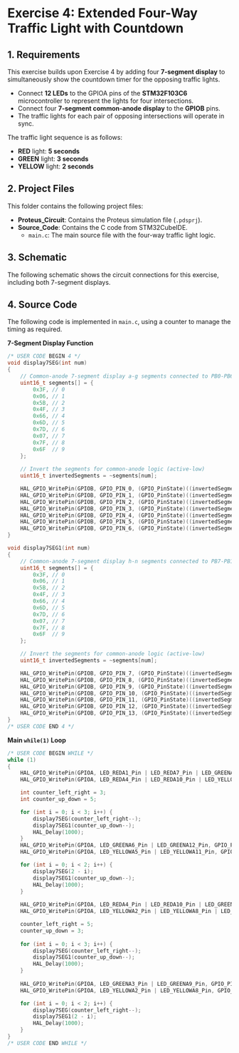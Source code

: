 # Exercise 4: Extended Four-Way Traffic Light with Countdown

## 1. Requirements

This exercise builds upon Exercise 4 by adding four **7-segment display** to simultaneously show the countdown timer for the opposing traffic lights.
* Connect **12 LEDs** to the GPIOA pins of the **STM32F103C6** microcontroller to represent the lights for four intersections.
* Connect four **7-segment common-anode display** to the **GPIOB** pins.
* The traffic lights for each pair of opposing intersections will operate in sync.

The traffic light sequence is as follows:
* **RED** light: **5 seconds**
* **GREEN** light: **3 seconds**
* **YELLOW** light: **2 seconds**

## 2. Project Files

This folder contains the following project files: 
* **Proteus_Circuit**: Contains the Proteus simulation file (`.pdsprj`).
* **Source_Code**: Contains the C code from STM32CubeIDE.
    * `main.c`: The main source file with the four-way traffic light logic.
 
## 3. Schematic

The following schematic shows the circuit connections for this exercise, including both 7-segment displays.

## 4. Source Code

The following code is implemented in `main.c`, using a counter to manage the timing as required.

**7-Segment Display Function**
```c
/* USER CODE BEGIN 4 */
void display7SEG(int num)
{
    // Common-anode 7-segment display a-g segments connected to PB0-PB6
    uint16_t segments[] = {
        0x3F, // 0
        0x06, // 1
        0x5B, // 2
        0x4F, // 3
        0x66, // 4
        0x6D, // 5
        0x7D, // 6
        0x07, // 7
        0x7F, // 8
        0x6F  // 9
    };
    
    // Invert the segments for common-anode logic (active-low)
    uint16_t invertedSegments = ~segments[num];

    HAL_GPIO_WritePin(GPIOB, GPIO_PIN_0, (GPIO_PinState)((invertedSegments >> 0) & 1));
    HAL_GPIO_WritePin(GPIOB, GPIO_PIN_1, (GPIO_PinState)((invertedSegments >> 1) & 1));
    HAL_GPIO_WritePin(GPIOB, GPIO_PIN_2, (GPIO_PinState)((invertedSegments >> 2) & 1));
    HAL_GPIO_WritePin(GPIOB, GPIO_PIN_3, (GPIO_PinState)((invertedSegments >> 3) & 1));
    HAL_GPIO_WritePin(GPIOB, GPIO_PIN_4, (GPIO_PinState)((invertedSegments >> 4) & 1));
    HAL_GPIO_WritePin(GPIOB, GPIO_PIN_5, (GPIO_PinState)((invertedSegments >> 5) & 1));
    HAL_GPIO_WritePin(GPIOB, GPIO_PIN_6, (GPIO_PinState)((invertedSegments >> 6) & 1));
}

void display7SEG1(int num)
{
    // Common-anode 7-segment display h-n segments connected to PB7-PB13
    uint16_t segments[] = {
        0x3F, // 0
        0x06, // 1
        0x5B, // 2
        0x4F, // 3
        0x66, // 4
        0x6D, // 5
        0x7D, // 6
        0x07, // 7
        0x7F, // 8
        0x6F  // 9
    };

    // Invert the segments for common-anode logic (active-low)
    uint16_t invertedSegments = ~segments[num];

    HAL_GPIO_WritePin(GPIOB, GPIO_PIN_7, (GPIO_PinState)((invertedSegments >> 0) & 1));
    HAL_GPIO_WritePin(GPIOB, GPIO_PIN_8, (GPIO_PinState)((invertedSegments >> 1) & 1));
    HAL_GPIO_WritePin(GPIOB, GPIO_PIN_9, (GPIO_PinState)((invertedSegments >> 2) & 1));
    HAL_GPIO_WritePin(GPIOB, GPIO_PIN_10, (GPIO_PinState)((invertedSegments >> 3) & 1));
    HAL_GPIO_WritePin(GPIOB, GPIO_PIN_11, (GPIO_PinState)((invertedSegments >> 4) & 1));
    HAL_GPIO_WritePin(GPIOB, GPIO_PIN_12, (GPIO_PinState)((invertedSegments >> 5) & 1));
    HAL_GPIO_WritePin(GPIOB, GPIO_PIN_13, (GPIO_PinState)((invertedSegments >> 6) & 1));
}
/* USER CODE END 4 */
```
**Main `while(1)` Loop**
```c
/* USER CODE BEGIN WHILE */
while (1)
{
    HAL_GPIO_WritePin(GPIOA, LED_REDA1_Pin | LED_REDA7_Pin | LED_GREENA6_Pin | LED_GREENA12_Pin, GPIO_PIN_RESET);
    HAL_GPIO_WritePin(GPIOA, LED_REDA4_Pin | LED_REDA10_Pin | LED_YELLOWA2_Pin | LED_YELLOWA8_Pin | LED_GREENA3_Pin | LED_GREENA9_Pin | LED_YELLOWA5_Pin | LED_YELLOWA11_Pin, GPIO_PIN_SET);

    int counter_left_right = 3;
    int counter_up_down = 5;

    for (int i = 0; i < 3; i++) {
        display7SEG(counter_left_right--);
        display7SEG1(counter_up_down--);
        HAL_Delay(1000);
    } 
    HAL_GPIO_WritePin(GPIOA, LED_GREENA6_Pin | LED_GREENA12_Pin, GPIO_PIN_SET);
    HAL_GPIO_WritePin(GPIOA, LED_YELLOWA5_Pin | LED_YELLOWA11_Pin, GPIO_PIN_RESET);

    for (int i = 0; i < 2; i++) {
        display7SEG(2 - i);
        display7SEG1(counter_up_down--);
        HAL_Delay(1000);
    }
 
    HAL_GPIO_WritePin(GPIOA, LED_REDA4_Pin | LED_REDA10_Pin | LED_GREENA3_Pin | LED_GREENA9_Pin, GPIO_PIN_RESET);
    HAL_GPIO_WritePin(GPIOA, LED_YELLOWA2_Pin | LED_YELLOWA8_Pin | LED_REDA1_Pin | LED_REDA7_Pin | LED_YELLOWA5_Pin | LED_YELLOWA11_Pin | LED_GREENA6_Pin | LED_GREENA12_Pin, GPIO_PIN_SET);

    counter_left_right = 5;
    counter_up_down = 3;
 
    for (int i = 0; i < 3; i++) {
        display7SEG(counter_left_right--);
        display7SEG1(counter_up_down--);
        HAL_Delay(1000);
    }
 
    HAL_GPIO_WritePin(GPIOA, LED_GREENA3_Pin | LED_GREENA9_Pin, GPIO_PIN_SET);
    HAL_GPIO_WritePin(GPIOA, LED_YELLOWA2_Pin | LED_YELLOWA8_Pin, GPIO_PIN_RESET);

    for (int i = 0; i < 2; i++) {
        display7SEG(counter_left_right--);
        display7SEG1(2 - i);
        HAL_Delay(1000);
    }
}
/* USER CODE END WHILE */
